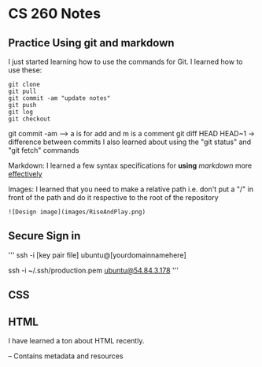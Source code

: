 # CS 260 Notes

## Practice Using git and markdown

I just started learning how to use the commands for Git. 
I learned how to use these:
```
git clone
git pull
git commit -am "update notes"
git push
git log
git checkout
```
git commit -am --> a is for add and m is a comment
git diff HEAD HEAD~1  -> difference between commits
I also learned about using the "git status" and "git fetch" commands

Markdown: I learned a few syntax specifications for **using** _markdown_ more <ins>effectively</ins>

Images: I learned that you need to make a relative path i.e. don't put a "/" in front of the path and do it respective to the root of the repository 

`![Design image](images/RiseAndPlay.png)`

## Secure Sign in 
'''
ssh -i [key pair file] ubuntu@[yourdomainnamehere]

ssh -i ~/.ssh/production.pem ubuntu@54.84.3.178
'''

## CSS


## HTML

I have learned a ton about HTML recently. 
<head> – Contains metadata and resources
<style> – Contains internal CSS rules. Basically lets you make a function that includes certain rules. 
<meta name="viewport" content="width=device-width, initial-scale=1"> - this fixes mobile device viewing issues.
<link href="https://cdn.jsdelivr.net/npm/bootstrap@5.2.3/dist/css/bootstrap.min.css" rel="stylesheet" integrity="sha384-rbsA2VBKQhggwzxH7pPCaAqO46MgnOM80zW1RWuH61DGLwZJEdK2Kadq2F9CUG65" crossorigin="anonymous"> - importing the CSS from bootstrap so I can use their code / style




### Production Environment

**Giving deployFiles.sh permissions:**

chmod +x ./deployFiles.sh

**To deploy to my production environment I had to run:**

./deployFiles.sh -k ~/.ssh/production.pem -h riseandplay.click -s startup

that way I could gain access to my production.pem

'''